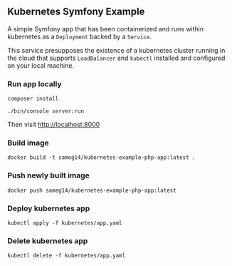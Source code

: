 Kubernetes Symfony Example
--------------------------

A simple Symfony app that has been containerized and runs within kubernetes as a `Deployment` backed by a `Service`. 

This service presupposes the existence of a kubernetes cluster running in the cloud that supports `LoadBalancer` and `kubectl` installed and configured on your local machine. 


### Run app locally
`composer install`

`./bin/console server:run`

Then visit [http://localhost:8000](http://localhost:8000)


### Build image

`docker build -t sameg14/kubernetes-example-php-app:latest .` 

### Push newly built image 
`docker push sameg14/kubernetes-example-php-app:latest`

### Deploy kubernetes app
`kubectl apply -f kubernetes/app.yaml`

### Delete kubernetes app 
`kubectl delete -f kubernetes/app.yaml`
